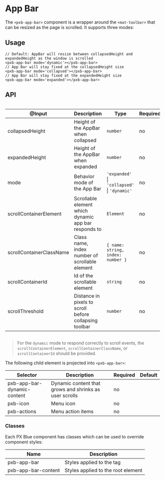 # App Bar

The `<pxb-app-bar>` component is a wrapper around the `<mat-toolbar>` that can be resized as the page is scrolled. It supports three modes:

## Usage

```tsx
// Default: AppBar will resize between collapsedHeight and expandedHeight as the window is scrolled
<pxb-app-bar mode='dynamic'></pxb-app-bar>
// App Bar will stay fixed at the collapsedHeight size
<pxb-app-bar mode='collapsed'></pxb-app-bar>
// App Bar will stay fixed at the expandedHeight size
<pxb-app-bar mode='expanded'></pxb-app-bar>
```

## API

<div style="overflow: auto;">

| @Input                      | Description                                                  | Type                                         | Required | Default       |
| --------------------------- | ------------------------------------------------------------ | -------------------------------------------- | -------- | ------------- |
| collapsedHeight             | Height of the AppBar when collapsed                          | `number`                                     | no       | theme default |
| expandedHeight              | Height of the AppBar when expanded                           | `number`                                     | no       | 200           |
| mode                        | Behavior mode of the App Bar                                 | `'expanded'` \| `'collapsed'` \| `'dynamic'` | no       | 'dynamic'     |
| scrollContainerElement      | Scrollable element which dynamic app bar responds to         | `Element`                                    | no       |               |
| scrollContainerClassName    | Class name, index number of scrollable element               | `{ name: string, index: number }`            | no       |               |
| scrollContainerId           | Id of the scrollable element                                 | `string`                                     | no       |               |
| scrollThreshold             | Distance in pixels to scroll before collapsing toolbar       | `number`                                     | no       | 100           |

</div>

> For the `dynamic` mode to respond correctly to scroll events, the `scrollContainerElement`, `scrollContainerClassName`, or `scrollContainerId` should be provided. 


The following child element is projected into `<pxb-app-bar>`:

| Selector                     | Description                                                  | Required | Default |
| ---------------------------- | ------------------------------------------------------------ | -------- | ------- |
| pxb-app-bar-dynamic-content  | Dynamic content that grows and shrinks as user scrolls       | no       |         |
| pxb-icon                     | Menu icon                                                    | no       |         |
| pxb-actions                  | Menu action items                                            | no       |         |


### Classes

Each PX Blue component has classes which can be used to override component styles:

| Name                           | Description                          |
| ------------------------------ | ------------------------------------ |
| pxb-app-bar                    | Styles applied to the tag            |
| pxb-app-bar-content            | Styles applied to the root element   |